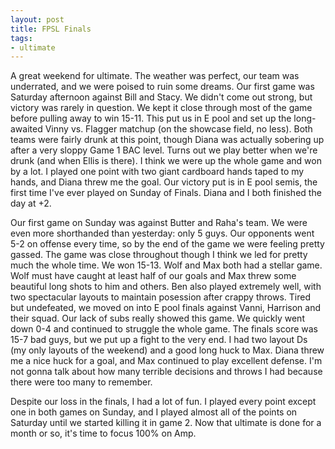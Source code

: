 ```yaml
---
layout: post
title: FPSL Finals
tags:
- ultimate
---
```


A great weekend for ultimate. The weather was perfect, our team was underrated, and we were poised to ruin some dreams. Our first game was Saturday afternoon against Bill and Stacy. We didn't come out strong, but victory was rarely in question. We kept it close through most of the game before pulling away to win 15-11. This put us in E pool and set up the long-awaited Vinny vs. Flagger matchup (on the showcase field, no less). Both teams were fairly drunk at this point, though Diana was actually sobering up after a very sloppy Game 1 BAC level. Turns out we play better when we're drunk (and when Ellis is there). I think we were up the whole game and won by a lot. I played one point with two giant cardboard hands taped to my hands, and Diana threw me the goal. Our victory put is in E pool semis, the first time I've ever played on Sunday of Finals. Diana and I both finished the day at +2.

Our first game on Sunday was against Butter and Raha's team. We were even more shorthanded than yesterday: only 5 guys. Our opponents went 5-2 on offense every time, so by the end of the game we were feeling pretty gassed. The game was close throughout though I think we led for pretty much the whole time. We won 15-13. Wolf and Max both had a stellar game. Wolf must have caught at least half of our goals and Max threw some beautiful long shots to him and others. Ben also played extremely well, with two spectacular layouts to maintain posession after crappy throws. Tired but undefeated, we moved on into E pool finals against Vanni, Harrison and their squad. Our lack of subs really showed this game. We quickly went down 0-4 and continued to struggle the whole game. The finals score was 15-7 bad guys, but we put up a fight to the very end. I had two layout Ds (my only layouts of the weekend) and a good long huck to Max. Diana threw me a nice huck for a goal, and Max continued to play excellent defense. I'm not gonna talk about how many terrible decisions and throws I had because there were too many to remember.

Despite our loss in the finals, I had a lot of fun. I played every point except one in both games on Sunday, and I played almost all of the points on Saturday until we started killing it in game 2. Now that ultimate is done for a month or so, it's time to focus 100% on Amp.
